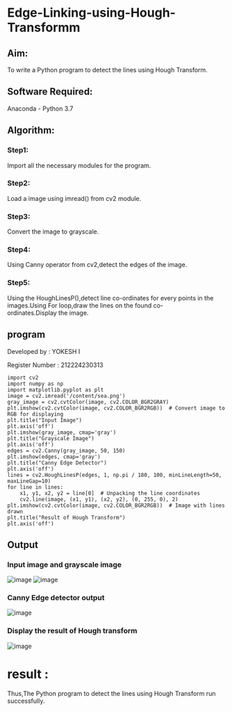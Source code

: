 # Edge-Linking-using-Hough-Transformm
## Aim:
To write a Python program to detect the lines using Hough Transform.

## Software Required:
Anaconda - Python 3.7

## Algorithm:
### Step1:

Import all the necessary modules for the program.
### Step2:

Load a image using imread() from cv2 module.
### Step3:

Convert the image to grayscale.
### Step4:

Using Canny operator from cv2,detect the edges of the image.
### Step5:

Using the HoughLinesP(),detect line co-ordinates for every points in the images.Using For loop,draw the lines on the found co-ordinates.Display the image.
## program 
Developed by : YOKESH I

Register Number : 212224230313
```
import cv2
import numpy as np
import matplotlib.pyplot as plt
image = cv2.imread('/content/sea.png')
gray_image = cv2.cvtColor(image, cv2.COLOR_BGR2GRAY)
plt.imshow(cv2.cvtColor(image, cv2.COLOR_BGR2RGB))  # Convert image to RGB for displaying
plt.title("Input Image")
plt.axis('off')
plt.imshow(gray_image, cmap='gray')
plt.title("Grayscale Image")
plt.axis('off')
edges = cv2.Canny(gray_image, 50, 150)
plt.imshow(edges, cmap='gray')
plt.title("Canny Edge Detector")
plt.axis('off')
lines = cv2.HoughLinesP(edges, 1, np.pi / 180, 100, minLineLength=50, maxLineGap=10)
for line in lines:
    x1, y1, x2, y2 = line[0]  # Unpacking the line coordinates
    cv2.line(image, (x1, y1), (x2, y2), (0, 255, 0), 2)
plt.imshow(cv2.cvtColor(image, cv2.COLOR_BGR2RGB))  # Image with lines drawn
plt.title("Result of Hough Transform")
plt.axis('off')
```
## Output

### Input image and grayscale image
![image](https://github.com/user-attachments/assets/ddb83a6b-60f8-40a2-8833-df66afb4798b)
![image](https://github.com/user-attachments/assets/02f5c173-0616-41fb-988e-c4641cdc1318)

### Canny Edge detector output
![image](https://github.com/user-attachments/assets/c81a112f-f6b5-47e9-84d6-a5d9b902b176)

### Display the result of Hough transform
![image](https://github.com/user-attachments/assets/a76f041d-9314-4daf-91bc-e0830b3b70c6)
# result :
Thus,The Python program to detect the lines using Hough Transform run successfully.
